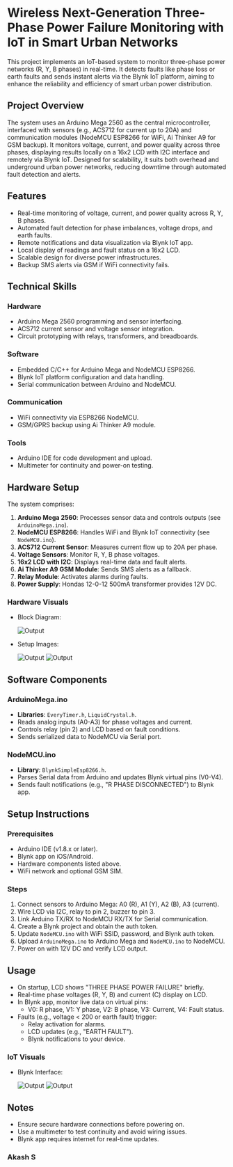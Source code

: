 # Wireless Next-Generation Three-Phase Power Failure Monitoring with IoT in Smart Urban Networks

This project implements an IoT-based system to monitor three-phase power networks (R, Y, B phases) in real-time. It detects faults like phase loss or earth faults and sends instant alerts via the Blynk IoT platform, aiming to enhance the reliability and efficiency of smart urban power distribution. 
## Project Overview

The system uses an Arduino Mega 2560 as the central microcontroller, interfaced with sensors (e.g., ACS712 for current up to 20A) and communication modules (NodeMCU ESP8266 for WiFi, Ai Thinker A9 for GSM backup). It monitors voltage, current, and power quality across three phases, displaying results locally on a 16x2 LCD with I2C interface and remotely via Blynk IoT. Designed for scalability, it suits both overhead and underground urban power networks, reducing downtime through automated fault detection and alerts.

## Features

- Real-time monitoring of voltage, current, and power quality across R, Y, B phases.
- Automated fault detection for phase imbalances, voltage drops, and earth faults.
- Remote notifications and data visualization via Blynk IoT app.
- Local display of readings and fault status on a 16x2 LCD.
- Scalable design for diverse power infrastructures.
- Backup SMS alerts via GSM if WiFi connectivity fails.

## Technical Skills

### Hardware
- Arduino Mega 2560 programming and sensor interfacing.
- ACS712 current sensor and voltage sensor integration.
- Circuit prototyping with relays, transformers, and breadboards.

### Software
- Embedded C/C++ for Arduino Mega and NodeMCU ESP8266.
- Blynk IoT platform configuration and data handling.
- Serial communication between Arduino and NodeMCU.

### Communication
- WiFi connectivity via ESP8266 NodeMCU.
- GSM/GPRS backup using Ai Thinker A9 module.

### Tools
- Arduino IDE for code development and upload.
- Multimeter for continuity and power-on testing.

## Hardware Setup

The system comprises:
1. **Arduino Mega 2560**: Processes sensor data and controls outputs (see `ArduinoMega.ino`).
2. **NodeMCU ESP8266**: Handles WiFi and Blynk IoT connectivity (see `NodeMCU.ino`).
3. **ACS712 Current Sensor**: Measures current flow up to 20A per phase.
4. **Voltage Sensors**: Monitor R, Y, B phase voltages.
5. **16x2 LCD with I2C**: Displays real-time data and fault alerts.
6. **Ai Thinker A9 GSM Module**: Sends SMS alerts as a fallback.
7. **Relay Module**: Activates alarms during faults.
8. **Power Supply**: Hondas 12-0-12 500mA transformer provides 12V DC.

### Hardware Visuals
- Block Diagram:
  
  ![Output](screenshots/three1.jpg)
- Setup Images:
  
  ![Output](screenshots/three2.jpg)
  ![Output](screenshots/three3.jpg)
  
## Software Components

### ArduinoMega.ino
- **Libraries**: `EveryTimer.h`, `LiquidCrystal.h`.
- Reads analog inputs (A0-A3) for phase voltages and current.
- Controls relay (pin 2) and LCD based on fault conditions.
- Sends serialized data to NodeMCU via Serial port.

### NodeMCU.ino
- **Library**: `BlynkSimpleEsp8266.h`.
- Parses Serial data from Arduino and updates Blynk virtual pins (V0-V4).
- Sends fault notifications (e.g., "R PHASE DISCONNECTED") to Blynk app.

## Setup Instructions

### Prerequisites
- Arduino IDE (v1.8.x or later).
- Blynk app on iOS/Android.
- Hardware components listed above.
- WiFi network and optional GSM SIM.

### Steps
1. Connect sensors to Arduino Mega: A0 (R), A1 (Y), A2 (B), A3 (current).
2. Wire LCD via I2C, relay to pin 2, buzzer to pin 3.
3. Link Arduino TX/RX to NodeMCU RX/TX for Serial communication.
4. Create a Blynk project and obtain the auth token.
5. Update `NodeMCU.ino` with WiFi SSID, password, and Blynk auth token.
6. Upload `ArduinoMega.ino` to Arduino Mega and `NodeMCU.ino` to NodeMCU.
7. Power on with 12V DC and verify LCD output.

## Usage

- On startup, LCD shows "THREE PHASE POWER FAILURE" briefly.
- Real-time phase voltages (R, Y, B) and current (C) display on LCD.
- In Blynk app, monitor live data on virtual pins:
  - V0: R phase, V1: Y phase, V2: B phase, V3: Current, V4: Fault status.
- Faults (e.g., voltage < 200 or earth fault) trigger:
  - Relay activation for alarms.
  - LCD updates (e.g., "EARTH FAULT").
  - Blynk notifications to your device.

### IoT Visuals
- Blynk Interface:
  
  ![Output](screenshots/three4.jpg)
  ![Output](screenshots/three5.jpg)

## Notes

- Ensure secure hardware connections before powering on.
- Use a multimeter to test continuity and avoid wiring issues.
- Blynk app requires internet for real-time updates.

### Akash S
